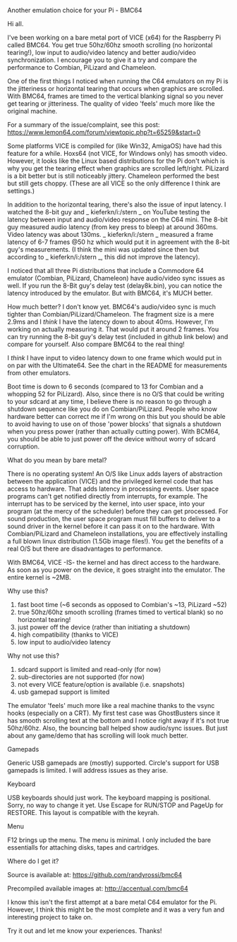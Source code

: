 Another emulation choice for your Pi - BMC64

Hi all.

I've been working on a bare metal port of VICE (x64) for the Raspberry Pi called BMC64. You get true 50hz/60hz smooth scrolling (no horizontal tearing!), low input to audio/video latency and better audio/video synchronization. I encourage you to give it a try and compare the performance to Combian, PiLizard and Chameleon.

One of the first things I noticed when running the C64 emulators on my Pi is the jitteriness or horizontal tearing that occurs when graphics are scrolled.  With BMC64, frames are timed to the vertical blanking signal so you never get tearing or jitteriness. The quality of video 'feels' much more like the original machine.

For a summary of the issue/complaint, see this post: https://www.lemon64.com/forum/viewtopic.php?t=65259&start=0

Some platforms VICE is compiled for (like Win32, AmigaOS) have had this feature for a while.  Hoxs64 (not VICE, for Windows only) has smooth video. However, it looks like the Linux based distributions for the Pi don't which is why you get the tearing effect when graphics are scrolled left/right.  PiLizard is a bit better but is still noticeably jittery.  Chameleon performed the best but still gets choppy. (These are all VICE so the only difference I think are settings.) 

In addition to the horizontal tearing, there's also the issue of input latency.  I watched the 8-bit guy and _ kieferkn/i:/stern _ on YouTube testing the latency between input and audio/video response on the C64 mini.  The 8-bit guy measured audio latency (from key press to bleep) at around 360ms.  Video latency was about 130ms.  _ kieferkn/i:/stern _ measured a frame latency of 6-7 frames @50 hz which would put it in agreement with the 8-bit guy's measurements.  (I think the mini was updated since then but according to _ kieferkn/i:/stern _, this did not improve the latency).

I noticed that all three Pi distributions that include a Commodore 64 emulator (Combian, PiLizard, Chameleon) have audio/video sync issues as well. If you run the 8-Bit guy's delay test (delay8k.bin), you can notice the latency introduced by the emulator.  But with BMC64, it's MUCH better.

How much better?  I don't know yet.  BMC64's audio/video sync is much tighter than Combian/PiLizard/Chameleon.  The fragment size is a mere 2.9ms and I *think* I have the latency down to about 40ms.  However, I'm working on actually measuring it.  That would put it around 2 frames.  You can try running the 8-bit guy's delay test (included in github link below) and compare for yourself.  Also compare BMC64 to the real thing!

I *think* I have input to video latency down to one frame which would put in on par with the Ultimate64. See the chart in the README for measurements from other emulators.

Boot time is down to 6 seconds (compared to 13 for Combian and a whopping 52 for PiLizard).  Also, since there is no O/S that could be writing to your sdcard at any time, I believe there is no reason to go through a shutdown sequence like you do on Combian/PiLizard.  People who know hardware better can correct me if I'm wrong on this but you should be able to avoid having to use on of those 'power blocks' that signals a shutdown when you press power (rather than actually cutting power).  With BCM64, you should be able to just power off the device without worry of sdcard corruption.

What do you mean by bare metal?

  There is no operating system! An O/S like Linux adds layers of abstraction between the application (VICE) and the privileged kernel code that has access to hardware.  That adds latency in processing events.  User space programs can't get notified directly from interrupts, for example.  The interrupt has to be serviced by the kernel, into user space, into your program (at the mercy of the scheduler) before they can get processed.  For sound production, the user space program must fill buffers to deliver to a sound driver in the kernel before it can pass it on to the hardware.  With Combian/PiLizard and Chameleon installations, you are effectively installing a full blown linux distribution (1.5Gb image files!). You get the benefits of a real O/S but there are disadvantages to performance.

   With BMC64, VICE -IS- the kernel and has direct access to the hardware.  As soon as you power on the device, it goes straight into the emulator.  The entire kernel is ~2MB.

Why use this?

  1. fast boot time (~6 seconds as opposed to Combian's ~13, PiLizard ~52)
  2. true 50hz/60hz smooth scrolling (frames timed to vertical blank) so no horizontal tearing!
  3. just power off the device (rather than initiating a shutdown)
  4. high compatibility (thanks to VICE)
  5. low input to audio/video latency

Why not use this?

  1. sdcard support is limited and read-only (for now)
  2. sub-directories are not supported (for now)
  3. not every VICE feature/option is available (i.e. snapshots)
  4. usb gamepad support is limited

  The emulator 'feels' much more like a real machine thanks to the vsync hooks (especially on a CRT).  My first test case was GhostBusters since it has smooth scrolling text at the bottom and I notice right away if it's not true 50hz/60hz.  Also, the bouncing ball helped show audio/sync issues.  But just about any game/demo that has scrolling will look much better.

Gamepads

  Generic USB gamepads are (mostly) supported.  Circle's support for USB gamepads is limited. I will address issues as they arise.

Keyboard

  USB keyboards should just work. The keyboard mapping is positional.  Sorry, no way to change it yet.  Use Escape for RUN/STOP and PageUp for RESTORE.  This layout is compatible with the keyrah.

Menu

  F12 brings up the menu.  The menu is minimal. I only included the bare essentialls for attaching disks, tapes and cartridges.

Where do I get it?

  Source is available at: https://github.com/randyrossi/bmc64

  Precompiled available images at: http://accentual.com/bmc64

I know this isn't the first attempt at a bare metal C64 emulator for the Pi.  However, I think this might be the most complete and it was a very fun and interesting project to take on.

Try it out and let me know your experiences.  Thanks!
